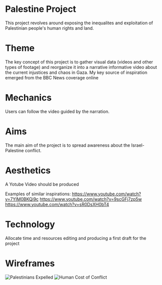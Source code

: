 # Palestine Project
This project revolves around exposing the inequalites and exploitation of Palestinian people's human rights and land.

# Theme  

The key concept of this project is to gather visual data (videos and other types of footage) and reorganize it into a narrative informative video about the current injustices and chaos in Gaza.
My key source of inspiration emerged from the BBC News coverage online 

# Mechanics  

Users can follow the video guided by the narration.

# Aims  

The main aim of the project is to spread awareness about the Israel- Palestine conflict.

# Aesthetics

A Yotube Video should be produced

Examples of similar inspirations:
https://www.youtube.com/watch?v=7YIM0BKQi9c
https://www.youtube.com/watch?v=9scGFj7zp5w
https://www.youtube.com/watch?v=sR0DsXH0bT4

# Technology 

Allocate time and resources editing and producing a first draft for the project

# Wireframes 
![Palestinians Expelled](https://github.com/panosleontsinis/interface-narratives1/assets/123083154/7965f4db-6233-4cd8-932e-32d6f62f9d6d)
![Human Cost of Conflict]([https://github.com/panosleontsinis/interface-narratives1/assets/123083154/7965f4db-6233-4cd8-932e-32d6f62f9d6d](https://cdn.statcdn.com/Infographic/images/normal/16516.jpeg)https://cdn.statcdn.com/Infographic/images/normal/16516.jpeg)


